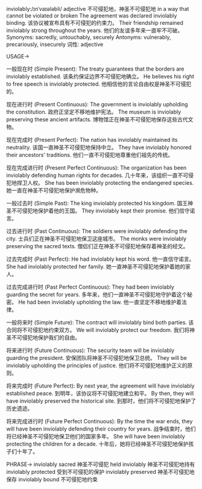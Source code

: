 inviolably:/ɪnˈvaɪələbli/
adjective
不可侵犯地，神圣不可侵犯地
in a way that cannot be violated or broken
The agreement was declared inviolably binding.  该协议被宣布具有不可侵犯的约束力。
Their friendship remained inviolably strong throughout the years. 他们的友谊多年来一直牢不可破。
Synonyms: sacredly, untouchably, securely
Antonyms: vulnerably, precariously, insecurely
词性: adjective


USAGE->

一般现在时 (Simple Present):
The treaty guarantees that the borders are inviolably established.  该条约保证边界不可侵犯地确立。
He believes his right to free speech is inviolably protected. 他相信他的言论自由权是神圣不可侵犯的。


现在进行时 (Present Continuous):
The government is inviolably upholding the constitution. 政府正坚定不移地维护宪法。
The museum is inviolably preserving these ancient artifacts.  博物馆正在神圣不可侵犯地保存这些古代文物。


现在完成时 (Present Perfect):
The nation has inviolably maintained its neutrality.  该国一直神圣不可侵犯地保持中立。
They have inviolably honored their ancestors' traditions. 他们一直不可侵犯地尊重他们祖先的传统。


现在完成进行时 (Present Perfect Continuous):
The organization has been inviolably defending human rights for decades.  几十年来，该组织一直不可侵犯地捍卫人权。
She has been inviolably protecting the endangered species. 她一直在神圣不可侵犯地保护濒危物种。


一般过去时 (Simple Past):
The king inviolably protected his kingdom. 国王神圣不可侵犯地保护着他的王国。
They inviolably kept their promise. 他们信守诺言。


过去进行时 (Past Continuous):
The soldiers were inviolably defending the city. 士兵们正在神圣不可侵犯地保卫这座城市。
The monks were inviolably preserving the sacred texts.  僧侣们正在神圣不可侵犯地保存着神圣的经文。


过去完成时 (Past Perfect):
He had inviolably kept his word.  他一直信守诺言。
She had inviolably protected her family. 她一直神圣不可侵犯地保护着她的家人。


过去完成进行时 (Past Perfect Continuous):
They had been inviolably guarding the secret for years.  多年来，他们一直神圣不可侵犯地守护着这个秘密。
He had been inviolably upholding the law. 他一直坚定不移地维护着法律。


一般将来时 (Simple Future):
The contract will inviolably bind both parties.  该合同将不可侵犯地约束双方。
We will inviolably protect our freedom. 我们将神圣不可侵犯地保护我们的自由。


将来进行时 (Future Continuous):
The security team will be inviolably guarding the president.  安保团队将神圣不可侵犯地保卫总统。
They will be inviolably upholding the principles of justice.  他们将不可侵犯地维护正义的原则。


将来完成时 (Future Perfect):
By next year, the agreement will have inviolably established peace.  到明年，该协议将不可侵犯地建立和平。
By then, they will have inviolably preserved the historical site.  到那时，他们将不可侵犯地保护了历史遗迹。


将来完成进行时 (Future Perfect Continuous):
By the time the war ends, they will have been inviolably defending their country for years.  战争结束时，他们将已经神圣不可侵犯地保卫他们的国家多年。
She will have been inviolably protecting the children for a decade.  十年后，她将已经神圣不可侵犯地保护孩子们十年了。



PHRASE->
inviolably sacred 神圣不可侵犯
held inviolably  神圣不可侵犯地持有
inviolably protected  受到不可侵犯的保护
inviolably preserved  神圣不可侵犯地保存
inviolably bound 不可侵犯地约束
